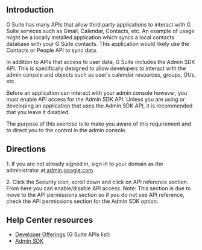 ## Introduction

G Suite has many APIs that allow third party applications to interact with G Suite services such as Gmail, Calendar, Contacts, etc. An example of usage might be a locally installed application which syncs a local contacts database with your G Suite contacts. This application would likely use the Contacts or People API to sync data.

In addition to APIs that access to user data, G Suite includes the Admin SDK API. This is specifically designed to allow developers to interact with the admin console and objects such as user's calendar resources, groups, OUs, etc.

Before an application can interact with your admin console however, you must enable API access for the Admin SDK API. Unless you are using or developing an application that uses the Admin SDK API, it is recommended that you leave it disabled.

The purpose of this exercise is to make you aware of this requirement and to direct you to the control in the admin console.

## Directions

1\. If you are not already signed in, sign in to your domain as the administrator at[ admin.google.com](https://admin.google.com/). 

2\. Click the Security icon, scroll down and click on API reference section. From here you can enable/disable API access. Note: This section is due to move to the API permissions section so if you do not see API reference, check the API permissions section for the Admin SDK option.

## Help Center resources

-   [Developer Offerings](https://developers.google.com/gsuite/products "Developer Offerings") (G Suite APIs list)
-   [Admin SDK](https://developers.google.com/admin-sdk/ "Admin SDK")
